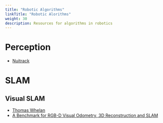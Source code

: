 ```yaml
---
title: "Robotic Algorithms"
linkTitle: "Robotic Alorithms"
weight: 30
description: Resources for algorithms in robotics
---
```


# Perception

* [Nuitrack](https://nuitrack.com/)

# SLAM

## Visual SLAM

* [Thomas Whelan](http://www.thomaswhelan.ie/#publications)
* [A Benchmark for RGB-D Visual Odometry, 3D Reconstruction and SLAM](http://www.thomaswhelan.ie/Handa14icra.pdf)
